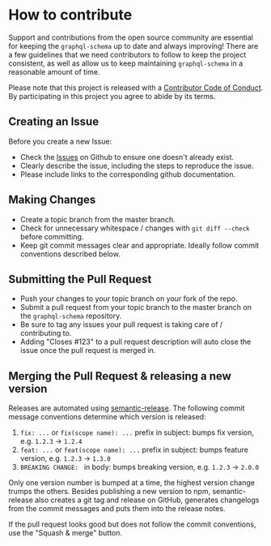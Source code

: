 # How to contribute

Support and contributions from the open source community are essential for keeping
the `graphql-schema` up to date and always improving! There are a few guidelines that we need
contributors to follow to keep the project consistent, as well as allow us to keep
maintaining `graphql-schema` in a reasonable amount of time.

Please note that this project is released with a [Contributor Code of Conduct][coc].
By participating in this project you agree to abide by its terms.

[coc]: ./CODE_OF_CONDUCT.md

## Creating an Issue

Before you create a new Issue:

- Check the [Issues](https://github.com/octokit/graphql-schema/issues) on Github to ensure one doesn't already exist.
- Clearly describe the issue, including the steps to reproduce the issue.
- Please include links to the corresponding github documentation.

## Making Changes

- Create a topic branch from the master branch.
- Check for unnecessary whitespace / changes with `git diff --check` before committing.
- Keep git commit messages clear and appropriate. Ideally follow commit conventions described below.

## Submitting the Pull Request

- Push your changes to your topic branch on your fork of the repo.
- Submit a pull request from your topic branch to the master branch on the `graphql-schema` repository.
- Be sure to tag any issues your pull request is taking care of / contributing to.
- Adding "Closes #123" to a pull request description will auto close the issue once the pull request is merged in.

## Merging the Pull Request & releasing a new version

Releases are automated using [semantic-release](https://github.com/semantic-release/semantic-release).
The following commit message conventions determine which version is released:

1. `fix: ...` or `fix(scope name): ...` prefix in subject: bumps fix version, e.g. `1.2.3` → `1.2.4`
2. `feat: ...` or `feat(scope name): ...` prefix in subject: bumps feature version, e.g. `1.2.3` → `1.3.0`
3. `BREAKING CHANGE: ` in body: bumps breaking version, e.g. `1.2.3` → `2.0.0`

Only one version number is bumped at a time, the highest version change trumps the others.
Besides publishing a new version to npm, semantic-release also creates a git tag and release
on GitHub, generates changelogs from the commit messages and puts them into the release notes.

If the pull request looks good but does not follow the commit conventions, use the "Squash & merge" button.
